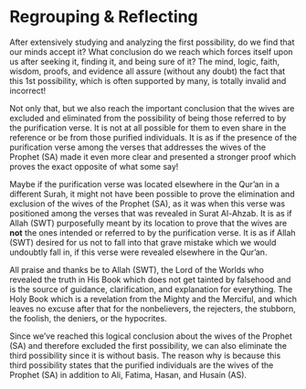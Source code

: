 Regrouping & Reflecting
=======================

After extensively studying and analyzing the first possibility, do we
find that our minds accept it? What conclusion do we reach which forces
itself upon us after seeking it, finding it, and being sure of it? The
mind, logic, faith, wisdom, proofs, and evidence all assure (without any
doubt) the fact that this 1st possibility, which is often supported by
many, is totally invalid and incorrect!

Not only that, but we also reach the important conclusion that the wives
are excluded and eliminated from the possibility of being those referred
to by the purification verse. It is not at all possible for them to even
share in the reference or be from those purified individuals. It is as
if the presence of the purification verse among the verses that
addresses the wives of the Prophet (SA) made it even more clear and
presented a stronger proof which proves the exact opposite of what some
say!

Maybe if the purification verse was located elsewhere in the Qur’an in a
different Surah, it might not have been possible to prove the
elimination and exclusion of the wives of the Prophet (SA), as it was
when this verse was positioned among the verses that was revealed in
Surat Al-Ahzab. It is as if Allah (SWT) purposefully meant by its
location to prove that the wives are **not** the ones intended or
referred to by the purification verse. It is as if Allah (SWT) desired
for us not to fall into that grave mistake which we would undoubtly fall
in, if this verse were revealed elsewhere in the Qur’an.

All praise and thanks be to Allah (SWT), the Lord of the Worlds who
revealed the truth in His Book which does not get tainted by falsehood
and is the source of guidance, clarification, and explanation for
everything. The Holy Book which is a revelation from the Mighty and the
Merciful, and which leaves no excuse after that for the nonbelievers,
the rejecters, the stubborn, the foolish, the deniers, or the
hypocrites.

Since we’ve reached this logical conclusion about the wives of the
Prophet (SA) and therefore excluded the first possibility, we can also
eliminate the third possibility since it is without basis. The reason
why is because this third possibility states that the purified
individuals are the wives of the Prophet (SA) in addition to Ali,
Fatima, Hasan, and Husain (AS).



